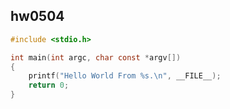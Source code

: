 hw0504
------

```c
#include <stdio.h>

int main(int argc, char const *argv[])
{
    printf("Hello World From %s.\n", __FILE__);
    return 0;
}
```
